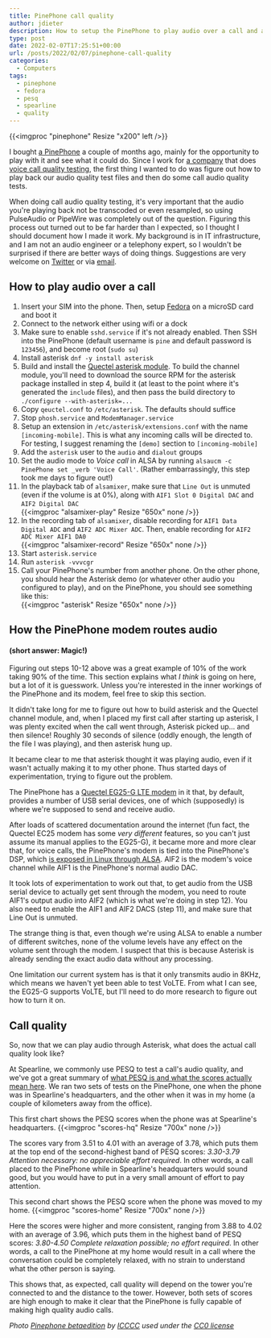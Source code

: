 ```yaml
---
title: PinePhone call quality
author: jdieter
description: How to setup the PinePhone to play audio over a call and an objective look at its call quality
type: post
date: 2022-02-07T17:25:51+00:00
url: /posts/2022/02/07/pinephone-call-quality
categories:
  - Computers
tags:
  - pinephone
  - fedora
  - pesq
  - spearline
  - quality
---
```


{{<imgproc "pinephone" Resize "x200" left />}}

I bought [a PinePhone](https://www.pine64.org/pinephone) a couple of months ago, mainly for the opportunity to play with it and see what it could do.  Since I work for [a company](https://www.spearline.com) that does [voice call quality testing](https://www.spearline.com/what-we-do/products), the first thing I wanted to do was figure out how to play back our audio quality test files and then do some call audio quality tests.

When doing call audio quality testing, it's very important that the audio you're playing back not be transcoded or even resampled, so using PulseAudio or PipeWire was completely out of the question.  Figuring this process out turned out to be far harder than I expected, so I thought I should document how I made it work.  My background is in IT infrastructure, and I am not an audio engineer or a telephony expert, so I wouldn't be surprised if there are better ways of doing things.  Suggestions are very welcome on [Twitter](https://twitter.com/jdieter) or via [email](mailto:jdieter@gmail.com).

## How to play audio over a call

1. Insert your SIM into the phone.  Then, setup [Fedora](https://github.com/nikhiljha/pp-fedora-sdsetup/releases) on a microSD card and boot it
2. Connect to the network either using wifi or a dock
3. Make sure to enable `sshd.service` if it's not already enabled.  Then SSH into the PinePhone (default username is `pine` and default password is `123456`), and become root (`sudo su`)
4. Install asterisk `dnf -y install asterisk`
5. Build and install the [Quectel asterisk module](https://github.com/IchthysMaranatha/asterisk-chan-quectel).  To build the channel module, you'll need to download the source RPM for the asterisk package installed in step 4, build it (at least to the point where it's generated the `include` files), and then pass the build directory to `./configure --with-asterisk=...`
6. Copy `qeuctel.conf` to `/etc/asterisk`.  The defaults should suffice
7. Stop `phosh.service` and `ModemManager.service`
8. Setup an extension in `/etc/asterisk/extensions.conf` with the name `[incoming-mobile]`.  This is what any incoming calls will be directed to.  For testing, I suggest renaming the `[demo]` section to `[incoming-mobile]`
9. Add the `asterisk` user to the `audio` and `dialout` groups
10. Set the audio mode to *Voice call* in ALSA by running `alsaucm -c PinePhone set _verb 'Voice Call'`.  (Rather embarrassingly, this step took me days to figure out!)
11. In the playback tab of `alsamixer`, make sure that `Line Out` is unmuted (even if the volume is at 0%), along with `AIF1 Slot 0 Digital DAC` and `AIF2 Digital DAC`<br>{{<imgproc "alsamixer-play" Resize "650x" none />}}
12. In the recording tab of `alsamixer`, disable recording for `AIF1 Data Digital ADC` and `AIF2 ADC Mixer ADC`.  Then, enable recording for `AIF2 ADC Mixer AIF1 DA0`<br>{{<imgproc "alsamixer-record" Resize "650x" none />}}
13. Start `asterisk.service`
14. Run `asterisk -vvvcgr`
15. Call your PinePhone's number from another phone.  On the other phone, you should hear the Asterisk demo (or whatever other audio you configured to play), and on the PinePhone, you should see something like this:<br>{{<imgproc "asterisk" Resize "650x" none />}}

## How the PinePhone modem routes audio
#### (short answer: Magic!)
Figuring out steps 10-12 above was a great example of 10% of the work taking 90% of the time.  This section explains what *I think* is going on here, but a lot of it is guesswork.  Unless you're interested in the inner workings of the PinePhone and its modem, feel free to skip this section.

It didn't take long for me to figure out how to build asterisk and the Quectel channel module, and, when I placed my first call after starting up asterisk, I was plenty excited when the call went through, Asterisk picked up... and then silence!  Roughly 30 seconds of silence (oddly enough, the length of the file I was playing), and then asterisk hung up.

It became clear to me that asterisk thought it was playing audio, even if it wasn't actually making it to my other phone.  Thus started days of experimentation, trying to figure out the problem.

The PinePhone has a [Quectel EG25-G LTE modem](https://wiki.pine64.org/wiki/PineModems) in it that, by default, provides a number of USB serial devices, one of which (supposedly) is where we're supposed to send and receive audio.

After loads of scattered documentation around the internet (fun fact, the Quectel EC25 modem has some *very different* features, so you can't just assume its manual applies to the EG25-G), it became more and more clear that, for voice calls, the PinePhone's modem is tied into the PinePhone's DSP, which [is exposed in Linux through ALSA](https://xnux.eu/devices/feature/audio-pp.html).  AIF2 is the modem's voice channel while AIF1 is the PinePhone's normal audio DAC.

It took lots of experimentation to work out that, to get audio from the USB serial device to actually get sent through the modem, you need to route AIF1's output audio into AIF2 (which is what we're doing in step 12).  You also need to enable the AIF1 and AIF2 DACS (step 11), and make sure that Line Out is unmuted.

The strange thing is that, even though we're using ALSA to enable a number of different switches, none of the volume levels have any effect on the volume sent through the modem.  I suspect that this is because Asterisk is already sending the exact audio data without any processing.

One limitation our current system has is that it only transmits audio in 8KHz, which means we haven't yet been able to test VoLTE.  From what I can see, the EG25-G supports VoLTE, but I'll need to do more research to figure out how to turn it on.

## Call quality

So, now that we can play audio through Asterisk, what does the actual call quality look like?

At Spearline, we commonly use PESQ to test a call's audio quality, and we've got a great summary of [what PESQ is and what the scores actually mean here](https://www.spearline.com/blog/what-is-pesq).  We ran two sets of tests on the PinePhone, one when the phone was in Spearline's headquarters, and the other when it was in my home (a couple of kilometers away from the office).

This first chart shows the PESQ scores when the phone was at Spearline's headquarters.
{{<imgproc "scores-hq" Resize "700x" none />}}

The scores vary from 3.51 to 4.01 with an average of 3.78, which puts them at the top end of the second-highest band of PESQ scores: *3.30-3.79 Attention necessary: no appreciable effort required*.  In other words, a call placed to the PinePhone while in Spearline's headquarters would sound good, but you would have to put in a very small amount of effort to pay attention.

This second chart shows the PESQ score when the phone was moved to my home.
{{<imgproc "scores-home" Resize "700x" none />}}

Here the scores were higher and more consistent, ranging from 3.88 to 4.02 with an average of 3.96, which puts them in the highest band of PESQ scores: *3.80-4.50  Complete relaxation possible; no effort required*.  In other words, a call to the PinePhone at my home would result in a call where the conversation could be completely relaxed, with no strain to understand what the other person is saying.

This shows that, as expected, call quality will depend on the tower you're connected to and the distance to the tower.  However, both sets of scores are high enough to make it clear that the PinePhone is fully capable of making high quality audio calls.

*Photo [Pinephone betaedition](https://commons.wikimedia.org/wiki/File:Pinephone_betaedition.png) by [ICCCC](https://commons.wikimedia.org/wiki/User:ICCCC) used under the [CC0 license](https://creativecommons.org/publicdomain/zero/1.0/deed.en)*